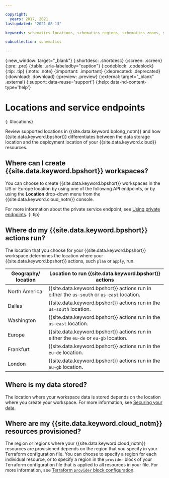 ```yaml
---

copyright:
  years: 2017, 2021
lastupdated: "2021-08-13"

keywords: schematics locations, schematics regions, schematics zones, schematics endpoints, schematics service endpoints

subcollection: schematics

---
```


{:new_window: target="_blank"}
{:shortdesc: .shortdesc}
{:screen: .screen}
{:pre: .pre}
{:table: .aria-labeledby="caption"}
{:codeblock: .codeblock}
{:tip: .tip}
{:note: .note}
{:important: .important}
{:deprecated: .deprecated}
{:download: .download}
{:preview: .preview}
{:external: target="_blank" .external}
{:support: data-reuse='support'}
{:help: data-hd-content-type='help'}

# Locations and service endpoints
{: #locations} 

Review supported locations in {{site.data.keyword.bplong_notm}} and how {{site.data.keyword.bpshort}} differentiates between the data storage location and the deployment location of your {{site.data.keyword.cloud}} resources.

## Where can I create {{site.data.keyword.bpshort}} workspaces?
You can choose to create {{site.data.keyword.bpshort}} workspaces in the US or Europe location by using one of the following API endpoints, or by using the **Location** drop-down menu from the {{site.data.keyword.cloud_notm}} console.

For more information about the private service endpoint, see [Using private endpoints](/docs/schematics?topic=schematics-secure-data#pi-location). 
{: tip}

## Where do my {{site.data.keyword.bpshort}} actions run?

The location that you choose for your {{site.data.keyword.bpshort}} workspace determines the location where your {{site.data.keyword.bpshort}} actions, such `plan` or `apply`, run. 

|Geography/ location |Location to run {{site.data.keyword.bpshort}} actions|
|------------|----------------|
|North America|{{site.data.keyword.bpshort}} actions run in either the `us-south` or `us-east` location.|
|Dallas|{{site.data.keyword.bpshort}} actions run in the `us-south` location.|
|Washington|{{site.data.keyword.bpshort}} actions run in the `us-east` location.|
|Europe|{{site.data.keyword.bpshort}} actions run in either the `eu-de` or `eu-gb` location.|
|Frankfurt|{{site.data.keyword.bpshort}} actions run in the `eu-de` location.|
|London|{{site.data.keyword.bpshort}} actions run in the `eu-gb` location.|

## Where is my data stored?

The location where your workspace data is stored depends on the location where you create your workspace. For more information, see [Securing your data](/docs/schematics?topic=schematics-secure-data). 

## Where are my {{site.data.keyword.cloud_notm}} resources provisioned?

The region or regions where your {{site.data.keyword.cloud_notm}} resources are provisioned depends on the region that you specify in your Terraform configuration file. You can choose to specify a region for each individual resource, or to specify a region in the `provider` block of your Terraform configuration file that is applied to all resources in your file. For more information, see [Terraform `provider` block configuration](/docs/ibm-cloud-provider-for-terraform?topic=ibm-cloud-provider-for-terraform-provider-reference). 



